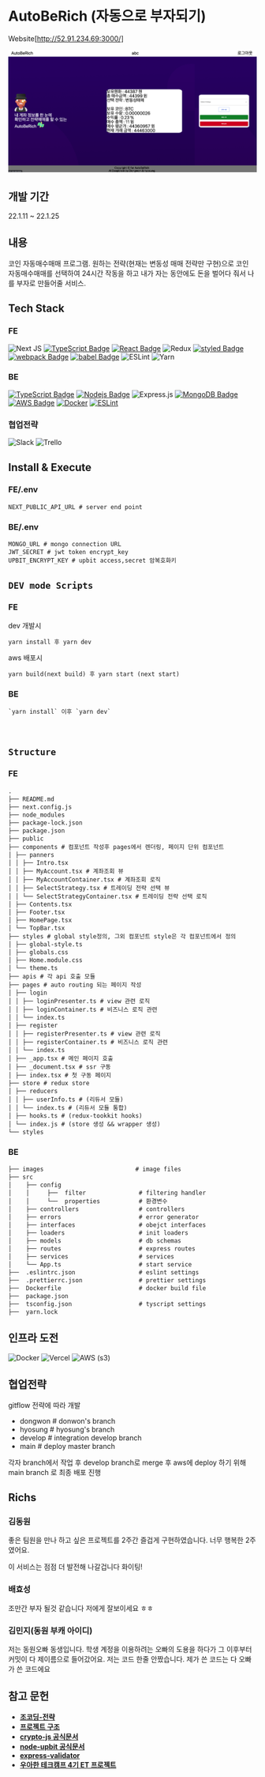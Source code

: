 # AutoBeRich (자동으로 부자되기)

Website[http://52.91.234.69:3000/]

![main-image](./images/main-image.png)

## 개발 기간

22.1.11 ~ 22.1.25

## 내용

코인 자동매수매매 프로그램.
원하는 전략(현재는 변동성 매매 전략만 구현)으로 코인 자동매수매매를 선택하여 24시간 작동을 하고 내가 자는 동안에도 돈을 벌어다 줘서 나를 부자로 만들어줄 서비스.

## Tech Stack

### FE

![Next JS](https://img.shields.io/badge/Next-black?style=flat-square&logo=Typescript&logoColor=white)
[![TypeScript Badge](https://img.shields.io/badge/Typescript-235A97?style=flat-square&logo=Typescript&logoColor=white)]()
[![React Badge](https://img.shields.io/badge/React-61DAFB?style=flat-square&logo=React&logoColor=white)]()
![Redux](https://img.shields.io/badge/redux-%23593d88.svg?style=flat-square&logo=React&logoColor=white)
[![styled Badge](https://img.shields.io/badge/Styled-DB7093?style=flat-square&logo=styled-components&logoColor=white)]()
[![webpack Badge](https://img.shields.io/badge/webpack-8DD6F9?style=flat-square&logo=webpack&logoColor=white)]()
[![babel Badge](https://img.shields.io/badge/babel-F9DC3E?style=flat-square&logo=babel&logoColor=black)]()
![ESLint](https://img.shields.io/badge/ESLint-4B3263?style=flat-square&logo=styled-components&logoColor=white)
![Yarn](https://img.shields.io/badge/yarn-%232C8EBB.svg?style=flat-square&logo=styled-components&logoColor=white)

### BE

[![TypeScript Badge](https://img.shields.io/badge/Typescript-235A97?style=flat-square&logo=Typescript&logoColor=white)]()
[![Nodejs Badge](https://img.shields.io/badge/Node.js-339933?style=flat-square&logo=Node.js&logoColor=white)]()
![Express.js](https://img.shields.io/badge/express.js-%23404d59.svg?style=flat-square&logo=express&logoColor=%2361DAFB)
[![MongoDB Badge](https://img.shields.io/badge/MongoDB-47A248?style=flat-square&logo=MongoDB&logoColor=white)]()
[![AWS Badge](https://img.shields.io/badge/AmazonAWS-232F3E?style=flat-square&logo=Amazon%20AWS&logoColor=white)]()
[![Docker](https://img.shields.io/badge/docker-%230db7ed.svg?style=flat-square&logo=docker&logoColor=white)]()
[![ESLint](https://img.shields.io/badge/ESLint-4B3263?style=flat-square&logo=eslint&logoColor=white)]()

### 협업전략

![Slack](https://img.shields.io/badge/Slack-4A154B?style=flat-square&logo=eslint&logoColor=white)
![Trello](https://img.shields.io/badge/Trello-%23026AA7.svg?style=flat-square&logo=eslint&logoColor=white)

## Install & Execute

### FE/.env

```
NEXT_PUBLIC_API_URL # server end point
```

### BE/.env

```
MONGO_URL # mongo connection URL
JWT_SECRET # jwt token encrypt_key
UPBIT_ENCRYPT_KEY # upbit access,secret 암복호화키
```

## `DEV mode Scripts`

### FE

dev 개발시

```
yarn install 후 yarn dev
```

aws 배포시

```
yarn build(next build) 후 yarn start (next start)
```

### BE

```
`yarn install` 이후 `yarn dev`
```

<br/>

## `Structure`

### FE

```
.
├── README.md
├── next.config.js
├── node_modules
├── package-lock.json
├── package.json
├── public
├── components # 컴포넌트 작성후 pages에서 렌더링, 페이지 단위 컴포넌트
│ ├── panners
│ │ ├── Intro.tsx
│ │ ├── MyAccount.tsx # 계좌조회 뷰
│ │ ├── MyAccountContainer.tsx # 계좌조회 로직
│ │ ├── SelectStrategy.tsx # 트레이딩 전략 선택 뷰
│ │ └── SelectStrategyContainer.tsx # 트레이딩 전략 선택 로직
│ ├── Contents.tsx
│ ├── Footer.tsx
│ ├── HomePage.tsx
│ └── TopBar.tsx
├── styles # global style정의, 그외 컴포넌트 style은 각 컴포넌트에서 정의
│ ├── global-style.ts
│ ├── globals.css
│ ├── Home.module.css
│ └── theme.ts
├── apis # 각 api 호출 모듈
├── pages # auto routing 되는 페이지 작성
│ ├── login
│ │ ├── loginPresenter.ts # view 관련 로직
│ │ ├── loginContainer.ts # 비즈니스 로직 관련
│ │ └── index.ts
│ ├── register
│ │ ├── registerPresenter.ts # view 관련 로직
│ │ ├── registerContainer.ts # 비즈니스 로직 관련
│ │ └── index.ts
│ ├── _app.tsx # 메인 페이지 호출
│ ├── _document.tsx # ssr 구동
│ ├── index.tsx # 첫 구동 페이지
├── store # redux store
│ ├── reducers
│ │ ├── userInfo.ts # (리듀서 모듈)
│ │ └── index.ts # (리듀서 모듈 통합)
│ ├── hooks.ts # (redux-tookkit hooks)
│ └── index.js # (store 생성 && wrapper 생성)
└── styles
```

### BE

```
├── images                          # image files
├── src
│    ├── config
│    │     ├──  filter               # filtering handler
│    │     └──  properties           # 환경변수
│    ├── controllers                 # controllers
│    ├── errors                      # error generator
│    ├── interfaces                  # obejct interfaces
│    ├── loaders                     # init loaders
│    ├── models                      # db schemas
│    ├── routes                      # express routes
│    ├── services                    # services
│    └── App.ts                      # start service
├──  .eslintrc.json                  # eslint settings
├──  .prettierrc.json                # prettier settings
├──  Dockerfile                      # docker build file
├──  package.json
├──  tsconfig.json                   # tyscript settings
├──  yarn.lock
```

## 인프라 도전

![Docker](https://img.shields.io/badge/docker-%230db7ed.svg?style=for-the-badge&logo=docker&logoColor=white)
![Vercel](https://img.shields.io/badge/vercel-%23000000.svg?style=for-the-badge&logo=vercel&logoColor=white)
![AWS](https://img.shields.io/badge/AWS-%23FF9900.svg?style=for-the-badge&logo=amazon-aws&logoColor=white)
(s3)

## 협업전략

gitflow 전략에 따라 개발

- dongwon # donwon's branch
- hyosung # hyosung's branch
- develop # integration develop branch
- main # deploy master branch

각자 branch에서 작업 후 develop branch로 merge 후 aws에 deploy 하기 위해 main branch 로 최종 배포 진행

## Richs

### 김동원

좋은 팀원을 만나 하고 싶은 프로젝트를 2주간 즐겁게 구현하였습니다. 너무 행복한 2주였어요.

이 서비스는 점점 더 발전해 나갈겁니다 화이팅!

### 배효성

조만간 부자 될것 같습니다 저에게 잘보이세요 ㅎㅎ

### 김민지(동원 부캐 아이디)

저는 동원오빠 동생입니다. 학생 계정을 이용하려는 오빠의 도용을 하다가 그 이후부터 커밋이 다 제이름으로 들어갔어요. 저는 코드 한줄 안짰습니다. 제가 쓴 코드는 다 오빠가 쓴 코드에요

## 참고 문헌

- **[조코딩-전략](https://www.youtube.com/watch?v=WgXOFtDD6XU&t=167s)**
- **[프로젝트 구조](https://velog.io/@hopsprings2/%EA%B2%AC%EA%B3%A0%ED%95%9C-node.js-%ED%94%84%EB%A1%9C%EC%A0%9D%ED%8A%B8-%EC%95%84%ED%82%A4%ED%85%8D%EC%B3%90-%EC%84%A4%EA%B3%84%ED%95%98%EA%B8%B0#pubsub-%EA%B3%84%EC%B8%B5%EB%8F%84-%EC%82%AC%EC%9A%A9%ED%95%98%EC%8B%AD%EC%8B%9C%EC%98%A4-%EF%B8%8F)**
- **[crypto-js 공식문서](https://www.npmjs.com/package/crypto-js)**
- **[node-upbit 공식문서](https://www.npmjs.com/package/node-upbit)**
- **[express-validator](https://www.npmjs.com/package/express-validator)**
- **[우아한 테크캠프 4기 ET 프로젝트](https://github.com/woowa-techcamp-2021/store-7)**
